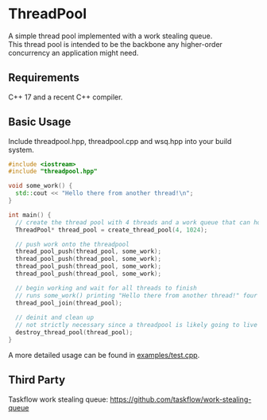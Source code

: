 # ThreadPool

A simple thread pool implemented with a work stealing queue.  
This thread pool is intended to be the backbone any higher-order concurrency an application might need.

## Requirements
C++ 17 and a recent C++ compiler.

## Basic Usage
Include threadpool.hpp, threadpool.cpp and wsq.hpp into your build system.

```c++
#include <iostream>
#include "threadpool.hpp"

void some_work() {
  std::cout << "Hello there from another thread!\n";
}

int main() {
  // create the thread pool with 4 threads and a work queue that can hold 1024 items
  ThreadPool* thread_pool = create_thread_pool(4, 1024);

  // push work onto the threadpool
  thread_pool_push(thread_pool, some_work);
  thread_pool_push(thread_pool, some_work);
  thread_pool_push(thread_pool, some_work);
  thread_pool_push(thread_pool, some_work);

  // begin working and wait for all threads to finish
  // runs some_work() printing "Hello there from another thread!" four times
  thread_pool_join(thread_pool);
  
  // deinit and clean up
  // not strictly necessary since a threadpool is likely going to live for the entire lifetime of the program
  destroy_thread_pool(thread_pool);
}
```
A more detailed usage can be found in [examples/test.cpp](examples/test.cpp).

## Third Party
Taskflow work stealing queue: https://github.com/taskflow/work-stealing-queue
